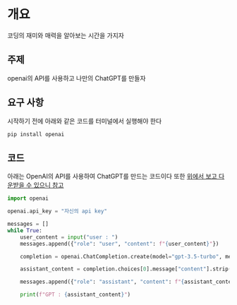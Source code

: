 # 개요
코딩의 재미와 매력을 알아보는 시간을 가지자

## 주제
openai의 API를 사용하고 나만의 ChatGPT를 만들자

## 요구 사항
시작하기 전에 아래와 같은 코드를 터미널에서 실행해야 한다
```python
pip install openai
```
## 코드
아래는 OpenAI의 API를 사용하여 ChatGPT를 만드는 코드이다
또한 [위에서 보고 다운받을 수 있으니 참고](Code.py)
```python
import openai

openai.api_key = "자신의 api key"

messages = []
while True:
    user_content = input("user : ")
    messages.append({"role": "user", "content": f"{user_content}"})

    completion = openai.ChatCompletion.create(model="gpt-3.5-turbo", messages=messages)

    assistant_content = completion.choices[0].message["content"].strip()

    messages.append({"role": "assistant", "content": f"{assistant_content}"})

    print(f"GPT : {assistant_content}")
```
